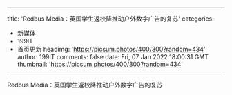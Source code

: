 
---
title: 'Redbus Media：英国学生返校降推动户外数字广告的复苏'
categories: 
 - 新媒体
 - 199IT
 - 首页更新
headimg: 'https://picsum.photos/400/300?random=434'
author: 199IT
comments: false
date: Fri, 07 Jan 2022 18:00:31 GMT
thumbnail: 'https://picsum.photos/400/300?random=434'
---

<div>   
Redbus Media：英国学生返校降推动户外数字广告的复苏  
</div>
            